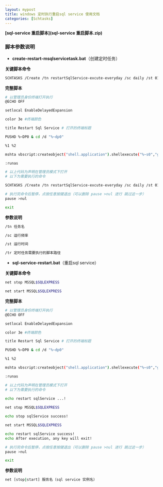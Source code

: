 ```yaml
---
layout: mypost
title: windows 定时执行重启sql service 使用文档
categories: [Schtasks]
---
```


**[sql-service 重启脚本](sql-service 重启脚本.zip)**

### 脚本参数说明

- **create-restart-msqlservicetask.bat**（创建定时任务）

**关键脚本命令**

```bash
SCHTASKS /Create /tn restartSqlService-excute-everyday /sc daily /st 01:00:00  /tr C:\Users\Administrator\Desktop\sql-service-restart.bat
```
**完整脚本**

```bash
# 以管理员身份终端打开执行
@ECHO OFF

setlocal EnableDelayedExpansion

color 3e #终端颜色

title Restart Sql Service # 打开的终端标题

PUSHD %~DP0 & cd /d "%~dp0"

%1 %2

mshta vbscript:createobject("shell.application").shellexecute("%~s0","goto :runas","","runas",1)(window.close)&goto :eof

:runas

# 以上代码为声明在管理员模式下打开
# 以下为需要执行的命令

SCHTASKS /Create /tn restartSqlService-excute-everyday /sc daily /st 01:00:00  /tr C:\Users\Administrator\Desktop\sql-service-restart.bat

# 执行完命令后暂停，点按任意按键退出（可以删除 pause >nul 进行 跳过这一步）
pause >nul

exit
```

**参数说明**

```bash
/tn 任务名

/sc 运行频率

/st 运行时间

/tr 定时任务需要执行的脚本路径
```

- **sql-service-restart.bat**（重启sql service）

**关键脚本命令**

```bash
net stop MSSQL$SQLEXPRESS

net start MSSQL$SQLEXPRESS
```

**完整脚本**

```bash
# 以管理员身份终端打开执行
@ECHO OFF

setlocal EnableDelayedExpansion

color 3e #终端颜色

title Restart Sql Service # 打开的终端标题

PUSHD %~DP0 & cd /d "%~dp0"

%1 %2

mshta vbscript:createobject("shell.application").shellexecute("%~s0","goto :runas","","runas",1)(window.close)&goto :eof

:runas

# 以上代码为声明在管理员模式下打开
# 以下为需要执行的命令
  
echo restart sqlService ...!

net stop MSSQL$SQLEXPRESS

echo stop sqlService success!

net start MSSQL$SQLEXPRESS

echo restart sqlService success!
echo After execution, any key will exit!

# 执行完命令后暂停，点按任意按键退出（可以删除 pause >nul 进行 跳过这一步）
pause >nul

exit
```

**参数说明**

```bash
net [stop|start] 服务名（sql service 实例名）
```
